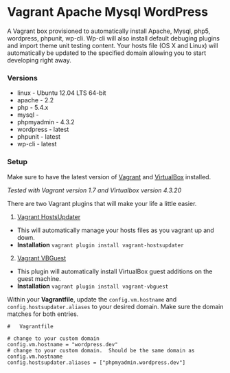 # Vagrant Apache Mysql WordPress #

A Vagrant box provisioned to automatically install Apache, Mysql, php5, wordpress, phpunit, wp-cli.  Wp-cli will also install default debuging plugins and import theme unit testing content.  Your hosts file (OS X and Linux) will automatically be updated to the specified domain allowing you to start developing right away.

### Versions ###

* linux - Ubuntu 12.04 LTS 64-bit
* apache - 2.2
* php - 5.4.x
* mysql - 
* phpmyadmin - 4.3.2
* wordpress - latest
* phpunit - latest
* wp-cli - latest

### Setup ###

Make sure to have the latest version of [Vagrant](http://www.vagrantup.com/) and [VirtualBox](https://www.virtualbox.org/) installed.

*Tested with Vagrant version 1.7 and Virtualbox version 4.3.20*

There are two Vagrant plugins that will make your life a little easier.

1. [Vagrant HostsUpdater](https://github.com/cogitatio/vagrant-hostsupdater)
  * This will automatically manage your hosts files as you vagrant up and down.
  * **Installation** `vagrant plugin install vagrant-hostsupdater`
2. [Vagrant VBGuest](https://github.com/dotless-de/vagrant-vbguest)
  * This plugin will automatically install VirtualBox guest additions on the guest machine.
  * **Installation** `vagrant plugin install vagrant-vbguest`

Within your **Vagrantfile**, update the `config.vm.hostname` and `config.hostsupdater.aliases` to your desired domain.  Make sure the domain matches for both entries.

```
#   Vagrantfile

# change to your custom domain
config.vm.hostname = "wordpress.dev" 
# change to your custom domain.  Should be the same domain as config.vm.hostname
config.hostsupdater.aliases = ["phpmyadmin.wordpress.dev"] 
```
